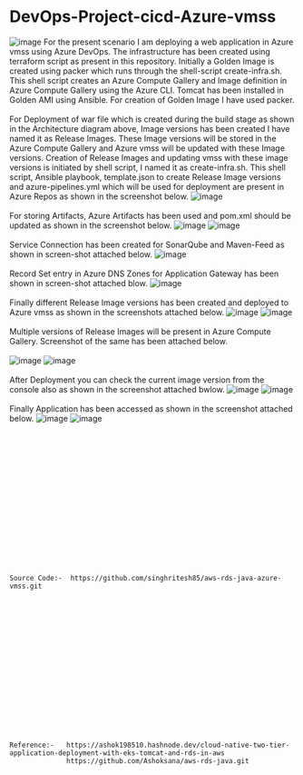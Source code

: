 # DevOps-Project-cicd-Azure-vmss
![image](https://github.com/singhritesh85/DevOps-Project-cicd-Azure-vmss/assets/56765895/a14ca39f-94d4-4e58-acf6-c20e3f1d5fad)
For the present scenario I am deploying a web application in Azure vmss using Azure DevOps. The infrastructure has been created using terraform script as present in this repository. Initially a Golden Image is created using packer which runs through the shell-script create-infra.sh. This shell script creates an Azure Compute Gallery and Image definition in Azure Compute Gallery using the Azure CLI. Tomcat has been installed in Golden AMI using Ansible. For creation of Golden Image I have used packer. 
<br><br/>
For Deployment of war file which is created during the build stage as shown in the Architecture diagram above, Image versions has been created I have named it as Release Images. These Image versions will be stored in the Azure Compute Gallery and Azure vmss will be updated with these Image versions. Creation of Release Images and updating vmss with these image versions is initiated by shell script, I named it as create-infra.sh. This shell script, Ansible playbook, template.json to create Release Image versions and azure-pipelines.yml which will be used for deployment are present in Azure Repos as shown in the screenshot below.
![image](https://github.com/singhritesh85/DevOps-Project-cicd-Azure-vmss/assets/56765895/a31c61ba-fe5c-4931-8073-0ac594f6a2b9)
<br><br/>
For storing Artifacts, Azure Artifacts has been used and pom.xml should be updated as shown in the screenshot below.
![image](https://github.com/singhritesh85/DevOps-Project-cicd-Azure-vmss/assets/56765895/f95bcc7c-ab4d-4664-8f0b-ef94bcf23953)
![image](https://github.com/singhritesh85/DevOps-Project-cicd-Azure-vmss/assets/56765895/3fce46ed-9a6a-4ed6-9325-8edc62c90e85)
<br><br/>
Service Connection has been created for SonarQube and Maven-Feed as shown in screen-shot attached below.
![image](https://github.com/singhritesh85/DevOps-Project-cicd-Azure-vmss/assets/56765895/0e105a4e-fd54-468a-bf01-2b3c8ea04695)
<br><br/>
Record Set entry in Azure DNS Zones for Application Gateway has been shown in screen-shot attached blow.
![image](https://github.com/singhritesh85/DevOps-Project-cicd-Azure-vmss/assets/56765895/97140bff-0996-4a82-8d7a-141f92582159)
<br><br/>
Finally different Release Image versions has been created and deployed to Azure vmss as shown in the screenshots attached below.
![image](https://github.com/singhritesh85/DevOps-Project-cicd-Azure-vmss/assets/56765895/79943a04-6d1f-4469-83ac-b690173b100f)
![image](https://github.com/singhritesh85/DevOps-Project-cicd-Azure-vmss/assets/56765895/acb0d166-e95b-46cb-af34-cc8a518403e7)
<br><br/>
Multiple versions of Release Images will be present in Azure Compute Gallery. Screenshot of the same has been attached below.
<br><br/>
![image](https://github.com/singhritesh85/DevOps-Project-cicd-Azure-vmss/assets/56765895/995a5098-9694-41b3-8ad9-9a86fdda090c)
![image](https://github.com/singhritesh85/DevOps-Project-cicd-Azure-vmss/assets/56765895/02651681-4689-4600-8f05-04b4a4bc8376)
<br><br/>
After Deployment you can check the current image version from the console also as shown in the screenshot attached bwlow.
![image](https://github.com/singhritesh85/DevOps-Project-cicd-Azure-vmss/assets/56765895/148977ff-7a5c-4bfb-a96f-a3ff6e6b9b21)
![image](https://github.com/singhritesh85/DevOps-Project-cicd-Azure-vmss/assets/56765895/3e6f026e-6e76-4c4f-95a6-0d9fdf5ae5fb)
<br><br/>
Finally Application has been accessed as shown in the screenshot attached below.
![image](https://github.com/singhritesh85/DevOps-Project-cicd-Azure-vmss/assets/56765895/899da9c4-8e79-4096-abd2-16be9cbb97c4)
![image](https://github.com/singhritesh85/DevOps-Project-cicd-Azure-vmss/assets/56765895/62ba85ab-41ec-4378-ab5b-4e636ec652af)

<br><br/>
<br><br/>
<br><br/>
<br><br/>
<br><br/>
<br><br/>
<br><br/>
```
Source Code:-  https://github.com/singhritesh85/aws-rds-java-azure-vmss.git
```
<br><br/>
<br><br/>
<br><br/>
<br><br/>
<br><br/>
<br><br/>
<br><br/>
```
Reference:-   https://ashok198510.hashnode.dev/cloud-native-two-tier-application-deployment-with-eks-tomcat-and-rds-in-aws
              https://github.com/Ashoksana/aws-rds-java.git
```
